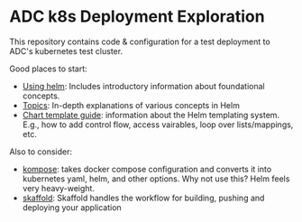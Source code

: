 # ADC k8s Deployment Exploration

This repository contains code & configuration for a test deployment to ADC's
kubernetes test cluster.

Good places to start:

* [Using helm](https://helm.sh/docs/intro/using_helm/): Includes introductory
  information about foundational concepts.
* [Topics](https://helm.sh/docs/topics/): In-depth explanations of various
  concepts in Helm
* [Chart template guide](https://helm.sh/docs/chart_template_guide/):
  information about the Helm templating system. E.g., how to add control flow,
  access vairables, loop over lists/mappings, etc.
  
Also to consider:

* [kompose](https://kompose.io/user-guide/): takes docker compose configuration
  and converts it into kubernetes yaml, helm, and other options. Why not use this? Helm feels very heavy-weight.
* [skaffold](https://skaffold.dev/): Skaffold handles the workflow for building,
  pushing and deploying your application
